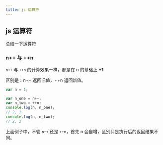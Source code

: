```yaml
---
title: js 运算符
---
```


## js 运算符

总结一下运算符

### n++ 与 ++n

`n++` 与 `++n` 的计算效果一样，都是在 n 的基础上 **+1**

区别是：n++ 返回旧值，++n 返回新值。

```js
var n = 1;

var n_one = n++;
var n_two = ++n;
console.log(n, n_one);
// 2, 1
console.log(n, n_two);
// 2, 2
```

上面例子中，不管 `n++` 还是 `++n`，首先 n 会自增，区别只是执行后的返回结果不同。
